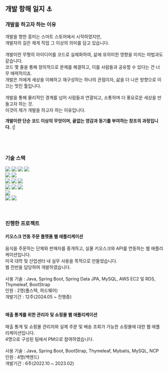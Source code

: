 ## 개발 항해 일지 ⚓

### 개발을 하고자 하는 이유
개발을 향한 흥미는 스마트 스토어에서 시작하였지만,</br>
개발자의 길은 제게 직업 그 이상의 의미를 담고 있습니다.</br></br>
개발이란 무형의 아이디어를 코드로 실체화하여, 삶에 유의미한 영향을 미치는 마법과도 같습니다.</br>
코드 몇 줄을 통해 창의적으로 문제를 해결하고, 이를 사람들과 공유할 수 있다는 건 너무 매력적이죠.</br>
개발은 저에게 세상을 이해하고 재구성하는 하나의 관점이자, 삶을 더 나은 방향으로 이끄는 멋진 툴입니다.</br></br>
개발을 통해 물리적인 경계를 넘어 사람들과 연결되고, 소통하며 더 풍요로운 세상을 만들고자 하는 것.</br>
이것이 제가 개발을 하고자 하는 이유입니다.

**개발이란 단순 코드 이상의 무엇이며, 끝없는 영감과 동기를 부여하는 창조의 과정입니다.** :point_up:

</br>
</br>

### 기술 스택
<div align="left">
	<img src="https://img.shields.io/badge/HTML5-E34F26?style=flat&logo=HTML5&logoColor=white" />
	<img src="https://img.shields.io/badge/CSS3-1572B6?style=flat&logo=CSS3&logoColor=white" />
	<img src="https://img.shields.io/badge/JavaScript-F7DF1E?style=flat&logo=JavaScript&logoColor=white" />
	<img src="https://img.shields.io/badge/JQuery-%230789AD.svg?style=flat&logo=jquery&logoColor=white" />
	</br>
	<img src="https://img.shields.io/badge/Bootstrap-7952B3?style=flat&logo=Bootstrap&logoColor=white" />
	<img src="https://img.shields.io/badge/Thymeleaf-005F0F?style=flat&logo=Thymeleaf&logoColor=white" />
	</br>
	<img src="https://img.shields.io/badge/Java-%23ED8B00?style=flat&logo=openjdk&logoColor=white" />
	<img src="https://img.shields.io/badge/SpringBoot-6DB33F?style=flat&logo=SpringBoot&logoColor=white" />
	<img src="https://img.shields.io/badge/Hibernate-59666C?style=flat&logo=Hibernate&logoColor=white" />
	</br>
	<img src="https://img.shields.io/badge/MySQL-4479A1?style=flat&logo=MySQL&logoColor=white" />
	<img src="https://img.shields.io/badge/Oracle-F80000?style=flat&logo=oracle&logoColor=white" />
	<img src="https://img.shields.io/badge/MSSQL-CC2927?style=flat&logo=microsoft%20sql%20server&logoColor=white" />
	</br>
	<img src="https://img.shields.io/badge/Git-%23F05033.svg?style=flat&logo=git&logoColor=white" />
	</br>
	<img src="https://img.shields.io/badge/AWS-%23FF9900.svg?style=flat&logo=amazon-aws&logoColor=white" />
	<img src="https://img.shields.io/badge/NCP-00A95C?style=flat&logo=linode&logoColor=white" />
</div>

</br>
</br>

### 진행한 프로젝트
#### 키오스크 연동 주문 플랫폼 웹 애플리케이션
음식을 주문하는 단체와 판매자를 중개하고, 실물 키오스크와 API를 연동하는 웹 애플리케이션입니다.</br>
미국 대학 및 산업센터 내 실무 사용을 목적으로 만들었습니다.</br>
웹 전반을 담당하여 개발하였습니다.</br></br>
사용 기술 : Java, Spring Boot, Spring Data JPA, MySQL, AWS EC2 및 RDS, Thymeleaf, BootStrap</br>
인원 : 2명(풀스택, 하드웨어)</br>
개발기간 : 12주(2024.05 ~ 진행중)</br>
</br>
#### 매출 통계를 위한 관리자 및 쇼핑몰 웹 애플리케이션
매출 통계 및 쇼핑몰 관리자와 실제 주문 및 배송 조회가 가능한 쇼핑몰에 대한 웹 애플리케이션입니다.</br>
4명으로 구성된 팀에서 PM으로 참여하였습니다.</br></br>
사용 기술 : Java, Spring Boot, BootStrap, Thymeleaf, Mybatis, MySQL, NCP</br>
인원 : 4명(백엔드)</br>
개발기간 : 6주(2022.10 ~ 2023.02)</br>

</br>
</br>

